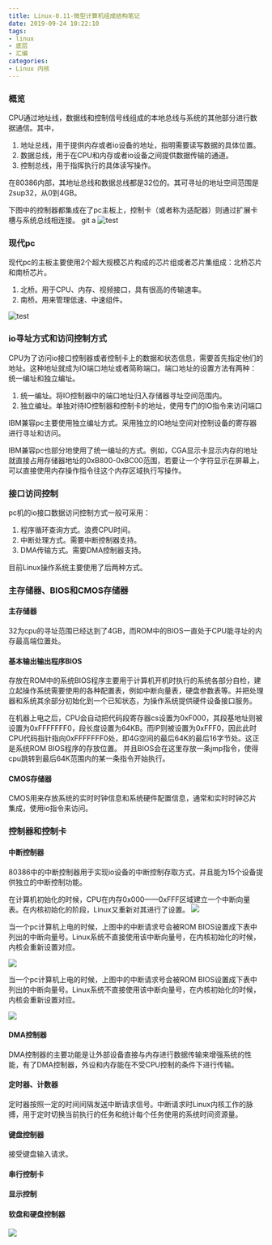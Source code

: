 ```yaml
---
title: Linux-0.11-微型计算机组成结构笔记
date: 2019-09-24 10:22:10
tags: 
- linux
- 底层
- 汇编
categories: 
- Linux 内核
---
```


### 概览

CPU通过地址线，数据线和控制信号线组成的本地总线与系统的其他部分进行数据通信。其中，
1. 地址总线，用于提供内存或者io设备的地址，指明需要读写数据的具体位置。
2. 数据总线，用于在CPU和内存或者io设备之间提供数据传输的通道。
3. 控制总线，用于指挥执行的具体读写操作。

在80386内部，其地址总线和数据总线都是32位的。其可寻址的地址空间范围是2sup32，从0到4GB。

下图中的控制器都集成在了pc主板上，控制卡（或者称为适配器）则通过扩展卡槽与系统总线相连接。
git a
![test](https://raw.githubusercontent.com/xdushepherd91/xdushepherd91.github.io/master/pc-structure.png)

### 现代pc

现代pc的主板主要使用2个超大规模芯片构成的芯片组或者芯片集组成：北桥芯片和南桥芯片。

1. 北桥。用于CPU、内存、视频接口，具有很高的传输速率。
2. 南桥。用来管理低速、中速组件。

![test](https://raw.githubusercontent.com/xdushepherd91/xdushepherd91.github.io/master/modern-pc-structure.png)


### io寻址方式和访问控制方式

CPU为了访问io接口控制器或者控制卡上的数据和状态信息，需要首先指定他们的地址。这种地址就成为IO端口地址或者简称端口。端口地址的设置方法有两种：统一编址和独立编址。

1. 统一编址。将IO控制器中的端口地址归入存储器寻址空间范围内。
2. 独立编址。单独对待IO控制器和控制卡的地址，使用专门的IO指令来访问端口

IBM兼容pc主要使用独立编址方式。采用独立的IO地址空间对控制设备的寄存器进行寻址和访问。

IBM兼容pc也部分地使用了统一编址的方式。例如，CGA显示卡显示内存的地址就直接占用存储器地址的0xB800-0xBC00范围，若要让一个字符显示在屏幕上，可以直接使用内存操作指令往这个内存区域执行写操作。

### 接口访问控制

pc机的io接口数据访问控制方式一般可采用：
1. 程序循环查询方式。浪费CPU时间。
2. 中断处理方式。需要中断控制器支持。
3. DMA传输方式。需要DMA控制器支持。

目前Linux操作系统主要使用了后两种方式。


### 主存储器、BIOS和CMOS存储器

#### 主存储器

32为cpu的寻址范围已经达到了4GB，而ROM中的BIOS一直处于CPU能寻址的内存最高端位置处。

#### 基本输出输出程序BIOS

存放在ROM中的系统BIOS程序主要用于计算机开机时执行的系统各部分自检，建立起操作系统需要使用的各种配置表，例如中断向量表，硬盘参数表等。并把处理器和系统其余部分初始化到一个已知状态，为操作系统提供硬件设备接口服务。

在机器上电之后，CPU会自动把代码段寄存器cs设置为0xF000，其段基地址则被设置为0xFFFFFFF0，段长度设置为64KB。而IP则被设置为0xFFF0，因此此时CPU代码指针指向0xFFFFFFF0处，即4G空间的最后64K的最后16字节处。这正是系统ROM BIOS程序的存放位置。 并且BIOS会在这里存放一条jmp指令，使得cpu跳转到最后64K范围内的某一条指令开始执行。

#### CMOS存储器

CMOS用来存放系统的实时时钟信息和系统硬件配置信息，通常和实时时钟芯片集成，使用io指令来访问。

### 控制器和控制卡

#### 中断控制器

80386中的中断控制器用于实现io设备的中断控制存取方式，并且能为15个设备提供独立的中断控制功能。

在计算机初始化的时候，CPU在内存0x000——0xFFF区域建立一个中断向量表。在内核初始化的阶段，Linux又重新对其进行了设置。
![](https://raw.githubusercontent.com/xdushepherd91/xdushepherd91.github.io/master/inter.png)

当一个pc计算机上电的时候，上图中的中断请求号会被ROM BIOS设置成下表中列出的中断向量号。Linux系统不直接使用该中断向量号，在内核初始化的时候，内核会重新设置对应。

![](https://raw.githubusercontent.com/xdushepherd91/xdushepherd91.github.io/master/inter-table.png)


当一个pc计算机上电的时候，上图中的中断请求号会被ROM BIOS设置成下表中列出的中断向量号。Linux系统不直接使用该中断向量号，在内核初始化的时候，内核会重新设置对应。

![](https://raw.githubusercontent.com/xdushepherd91/xdushepherd91.github.io/master/inter-table.png)

#### DMA控制器

DMA控制器的主要功能是让外部设备直接与内存进行数据传输来增强系统的性能，有了DMA控制器，外设和内存能在不受CPU控制的条件下进行传输。

#### 定时器、计数器

定时器按照一定的时间间隔发送中断请求信号。中断请求时Linux内核工作的脉搏，用于定时切换当前执行的任务和统计每个任务使用的系统时间资源量。

#### 键盘控制器

接受键盘输入请求。

#### 串行控制卡

#### 显示控制

#### 软盘和硬盘控制器

![](https://raw.githubusercontent.com/xdushepherd91/xdushepherd91.github.io/master/disk-structure.png)


























